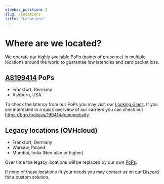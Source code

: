 ```yaml
---
sidebar_position: 3
slug: /locations
title: "Locations"
---
```


# Where are we located?

We operate our highly available PoPs (points of presence) in multiple locations around the world to
guarantee low latencies and zero packet loss.

## [AS199414](https://as199414.net) PoPs
- Frankfurt, Germany
- Ashburn, USA

To check the latency from our PoPs you may visit our [Looking Glass](https://lg.neoprotect.net).
If you are interested in a quick overview of our carriers you can check out https://bgp.tools/as/199414#connectivity.

## Legacy locations (OVHcloud)
- Frankfurt, Germany
- Warsaw, Poland
- Mumbai, India (Neo plan or higher)

Over time the legacy locations will be replaced by our own [PoPs](#as199414-pops).

If none of these locations fit your needs you may contact us on our [Discord](https://discord.neoprotect.net) for a custom solution.